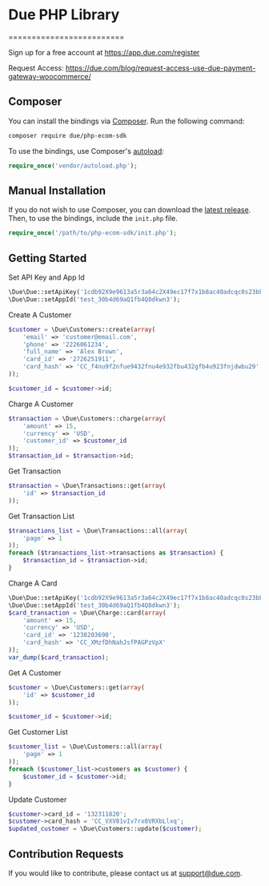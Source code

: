 # Due PHP Library
=========================

Sign up for a free account at https://app.due.com/register

Request Access: https://due.com/blog/request-access-use-due-payment-gateway-woocommerce/

## Composer

You can install the bindings via [Composer](http://getcomposer.org/). Run the following command:

```bash
composer require due/php-ecom-sdk
```

To use the bindings, use Composer's [autoload](https://getcomposer.org/doc/00-intro.md#autoloading):

```php
require_once('vendor/autoload.php');
```

## Manual Installation

If you do not wish to use Composer, you can download the [latest release](https://github.com/due/php-ecom-sdk/releases). Then, to use the bindings, include the `init.php` file.

```php
require_once('/path/to/php-ecom-sdk/init.php');
```

## Getting Started

Set API Key and App Id

```php
\Due\Due::setApiKey('1cdb92X9e9613a5r3a64c2X49ec17f7x1b8ac40adcqc0s23bb7f8bxc7q1y');
\Due\Due::setAppId('test_30b4d69aQ1fb4Q8dkwn3');
```

Create A Customer

```php
$customer = \Due\Customers::create(array(
    'email' => 'customer@email.com',
    'phone' => '2226061234',
    'full_name' => 'Alex Brown',
    'card_id' => '2726251911',
    'card_hash' => 'CC_f4nu9f2nfue9432fnu4e932fbu432gfb4u923fnjdwbu29'
));

$customer_id = $customer->id;
```

Charge A Customer

```php
$transaction = \Due\Customers::charge(array(
    'amount' => 15,
    'currency' => 'USD',
    'customer_id' => $customer_id
));
$transaction_id = $transaction->id;
```

Get Transaction

```php
$transaction = \Due\Transactions::get(array(
    'id' => $transaction_id
));
```

Get Transaction List

```php
$transactions_list = \Due\Transactions::all(array(
    'page' => 1
));
foreach ($transactions_list->transactions as $transaction) {
    $transaction_id = $transaction->id;
}
```

Charge A Card

```php
\Due\Due::setApiKey('1cdb92X9e9613a5r3a64c2X49ec17f7x1b8ac40adcqc0s23bb7f8bxc7q1y');
\Due\Due::setAppId('test_30b4d69aQ1fb4Q8dkwn3');
$card_transaction = \Due\Charge::card(array(
    'amount' => 15,
    'currency' => 'USD',
    'card_id' => '1238203690',
    'card_hash' => 'CC_XMzfDhNahJsfPAGPzVpX'
));
var_dump($card_transaction);
```

Get A Customer

```php
$customer = \Due\Customers::get(array(
    'id' => $customer_id
));

$customer_id = $customer->id;
```

Get Customer List

```php
$customer_list = \Due\Customers::all(array(
    'page' => 1
));
foreach ($customer_list->customers as $customer) {
    $customer_id = $customer->id;
}
```

Update Customer

```php
$customer->card_id = '132311820';
$customer->card_hash = 'CC_VXV81vIv7rx0VRXbLlxq';
$updated_customer = \Due\Customers::update($customer);
```

## Contribution Requests

If you would like to contribute, please contact us at [support@due.com](mailto:support@due.com).

